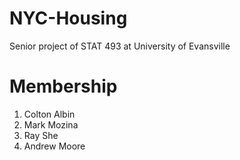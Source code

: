 # NYC-Housing

Senior project of STAT 493 at University of Evansville

# Membership
1. Colton Albin 
2. Mark Mozina
3. Ray She
4. Andrew Moore